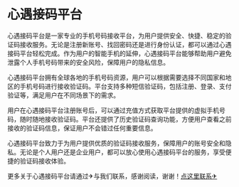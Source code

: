 # 心遇接码平台

心遇接码平台是一家专业的手机号码接收平台，为用户提供安全、快捷、稳定的验证码接收服务。无论是注册新账号、找回密码还是进行身份认证，都可以通过心遇接码平台轻松完成。作为用户的智能手机的延伸，心遇接码平台能够帮助用户避免泄露个人手机号码带来的安全风险，保障用户的隐私信息。

心遇接码平台拥有全球各地的手机号码资源，用户可以根据需要选择不同国家和地区的手机号码进行接收验证码。平台支持多种短信验证码，包括注册、登录、支付验证等，满足用户在不同场景下的需求。

用户在心遇接码平台注册账号后，可以通过充值方式获取平台提供的虚拟手机号码，随时随地接收验证码。平台还提供了历史验证码查询功能，方便用户查看之前接收的验证码信息，保证用户不会错过任何重要信息。

心遇接码平台致力于为用户提供优质的验证码接收服务，保障用户的账号安全和隐私。无论是个人用户还是企业用户，都可以放心使用心遇接码平台的服务，享受便捷的验证码接收体验。

更多关于心遇接码平台请通过✈与我们联系，感谢阅读，谢谢！[点这里联系✈](https://lm.k02.cc)